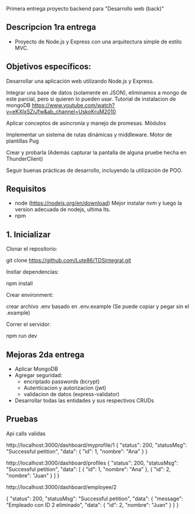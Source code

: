 Primera entrega proyecto backend para "Desarrollo web (back)"

## Descripcion 1ra entrega

- Proyecto de Node.js y Express con una arquitectura simple de estilo MVC.

## Objetivos específicos:

Desarrollar una aplicación web utilizando Node.js y Express.

Integrar una base de datos (solamente en JSON), eliminamos a mongo de este parcial, pero si quieren lo pueden usar. 
Tutorial de instalacion de mongoDB https://www.youtube.com/watch?v=eKXIxSZrJfw&ab_channel=UskoKruM2010

Aplicar conceptos de asincronía y manejo de promesas. Módulos

Implementar un sistema de rutas dinámicas y middleware. Motor de plantillas Pug 

Crear y probarla (Además capturar la pantalla de alguna pruebe hecha en ThunderClient)

Seguir buenas prácticas de desarrollo, incluyendo la utilización de POO.

## Requisitos 

- node (https://nodejs.org/en/download) Mejor instalar nvm y luego la version adecuada de nodejs, ultima lts. 
- npm 

## 1. Inicializar

Clonar el repositorio:

git clone https://github.com/Lute86/TDSintegral.git

Instlar dependencias:

npm install

Crear environment:

crear archivo .env basado en .env.example (Se puede copiar y pegar sin el .example)

Correr el servidor:

npm run dev


## Mejoras 2da entrega

- Aplicar MongoDB
- Agregar seguridad:
  + encriptado passwords (bcrypt)
  + Autenticacion y autorizacion (jwt)
  + validacion de datos (express-validator) 
- Desarrollar todas las entidades y sus respectivos CRUDs

## Pruebas

Api calls validas

http://localhost:3000/dashboard/myprofile/1
{
  "status": 200,
  "statusMsg": "Successful petition",
  "data": {
    "id": 1,
    "nombre": "Ana"
  }
}

http://localhost:3000/dashboard/profiles
{
  "status": 200,
  "statusMsg": "Successful petition",
  "data": [
    {
      "id": 1,
      "nombre": "Ana"
    },
    {
      "id": 2,
      "nombre": "Juan"
    }
  ]
}

http://localhost:3000/dashboard/employee/2

{
  "status": 200,
  "statusMsg": "Successful petition",
  "data": {
    "message": "Empleado con ID 2 eliminado",
    "data": {
      "id": 2,
      "nombre": "Juan"
    }
  }
}
